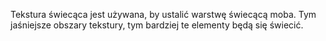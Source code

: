 Tekstura świecąca jest używana, by ustalić warstwę świecącą moba. Tym jaśniejsze obszary tekstury, tym bardziej te elementy będą się świecić.